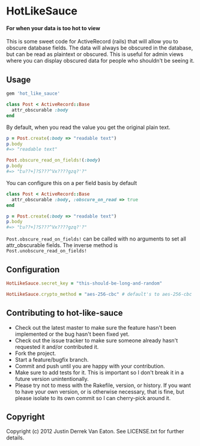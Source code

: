 # HotLikeSauce
#### For when your data is too hot to view

This is some sweet code for ActiveRecord (rails) that will allow you to obscure database fields. The data will always be obscured in the database, but can be read as plaintext or obscured. This is useful for admin views where you can display obscured data for people who shouldn't be seeing it.

## Usage

```ruby
gem 'hot_like_sauce'
```

```ruby
class Post < ActiveRecord::Base
  attr_obscurable :body
end
```

By default, when you read the value you get the original plain text.

```ruby
p = Post.create(:body => "readable text")
p.body
#=> "readable text"

Post.obscure_read_on_fields!(:body)
p.body
#=> "էu??+]?S???^Vx????gzq?'?"
```

You can configure this on a per field basis by default

```ruby
class Post < ActiveRecord::Base
  attr_obscurable :body, :obscure_on_read => true
end

p = Post.create(:body => "readable text")
p.body
#=> "էu??+]?S???^Vx????gzq?'?"
```

`Post.obscure_read_on_fields!` can be called with no arguments to set all attr_obscurable fields. The inverse method is `Post.unobscure_read_on_fields!`

## Configuration

```ruby
HotLikeSauce.secret_key = "this-should-be-long-and-random"

HotLikeSauce.crypto_method = "aes-256-cbc" # default's to aes-256-cbc
```

## Contributing to hot-like-sauce

* Check out the latest master to make sure the feature hasn't been implemented or the bug hasn't been fixed yet.
* Check out the issue tracker to make sure someone already hasn't requested it and/or contributed it.
* Fork the project.
* Start a feature/bugfix branch.
* Commit and push until you are happy with your contribution.
* Make sure to add tests for it. This is important so I don't break it in a future version unintentionally.
* Please try not to mess with the Rakefile, version, or history. If you want to have your own version, or is otherwise necessary, that is fine, but please isolate to its own commit so I can cherry-pick around it.

## Copyright

Copyright (c) 2012 Justin Derrek Van Eaton. See LICENSE.txt for
further details.

